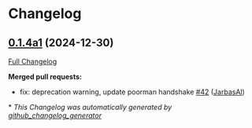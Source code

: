# Changelog

## [0.1.4a1](https://github.com/JarbasHiveMind/hivemind-websocket-client/tree/0.1.4a1) (2024-12-30)

[Full Changelog](https://github.com/JarbasHiveMind/hivemind-websocket-client/compare/0.1.3...0.1.4a1)

**Merged pull requests:**

- fix: deprecation warning, update poorman handshake [\#42](https://github.com/JarbasHiveMind/hivemind-websocket-client/pull/42) ([JarbasAl](https://github.com/JarbasAl))



\* *This Changelog was automatically generated by [github_changelog_generator](https://github.com/github-changelog-generator/github-changelog-generator)*
